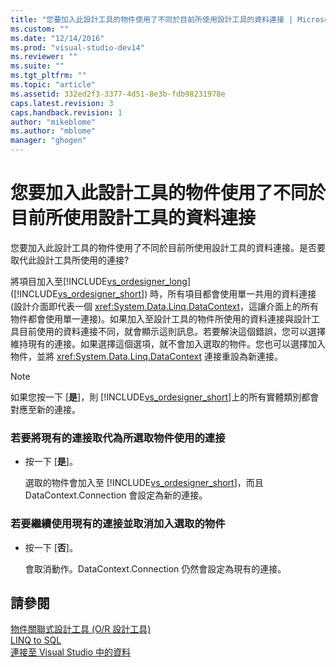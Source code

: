 ```yaml
---
title: "您要加入此設計工具的物件使用了不同於目前所使用設計工具的資料連接 | Microsoft Docs"
ms.custom: ""
ms.date: "12/14/2016"
ms.prod: "visual-studio-dev14"
ms.reviewer: ""
ms.suite: ""
ms.tgt_pltfrm: ""
ms.topic: "article"
ms.assetid: 332ed2f3-3377-4d51-8e3b-fdb98231978e
caps.latest.revision: 3
caps.handback.revision: 1
author: "mikeblome"
ms.author: "mblome"
manager: "ghogen"
---
```

# 您要加入此設計工具的物件使用了不同於目前所使用設計工具的資料連接
您要加入此設計工具的物件使用了不同於目前所使用設計工具的資料連接。是否要取代此設計工具所使用的連接?  
  
 將項目加入至[!INCLUDE[vs_ordesigner_long](../data-tools/includes/vs_ordesigner_long_md.md)] \([!INCLUDE[vs_ordesigner_short](../data-tools/includes/vs_ordesigner_short_md.md)]\) 時，所有項目都會使用單一共用的資料連接 \(設計介面即代表一個 <xref:System.Data.Linq.DataContext>，這讓介面上的所有物件都會使用單一連接\)。如果加入至設計工具的物件所使用的資料連接與設計工具目前使用的資料連接不同，就會顯示這則訊息。若要解決這個錯誤，您可以選擇維持現有的連接。如果選擇這個選項，就不會加入選取的物件。您也可以選擇加入物件，並將 <xref:System.Data.Linq.DataContext> 連接重設為新連接。  
  
> [!NOTE]
>  如果您按一下 \[**是**\]，則 [!INCLUDE[vs_ordesigner_short](../data-tools/includes/vs_ordesigner_short_md.md)]上的所有實體類別都會對應至新的連接。  
  
### 若要將現有的連接取代為所選取物件使用的連接  
  
-   按一下 \[**是**\]。  
  
     選取的物件會加入至 [!INCLUDE[vs_ordesigner_short](../data-tools/includes/vs_ordesigner_short_md.md)]，而且 DataContext.Connection 會設定為新的連接。  
  
### 若要繼續使用現有的連接並取消加入選取的物件  
  
-   按一下 \[**否**\]。  
  
     會取消動作。DataContext.Connection 仍然會設定為現有的連接。  
  
## 請參閱  
 [物件關聯式設計工具 \(O\/R 設計工具\)](../data-tools/linq-to-sql-tools-in-visual-studio2.md)   
 [LINQ to SQL](../Topic/LINQ%20to%20SQL.md)   
 [連接至 Visual Studio 中的資料](../data-tools/connecting-to-data-in-visual-studio.md)
